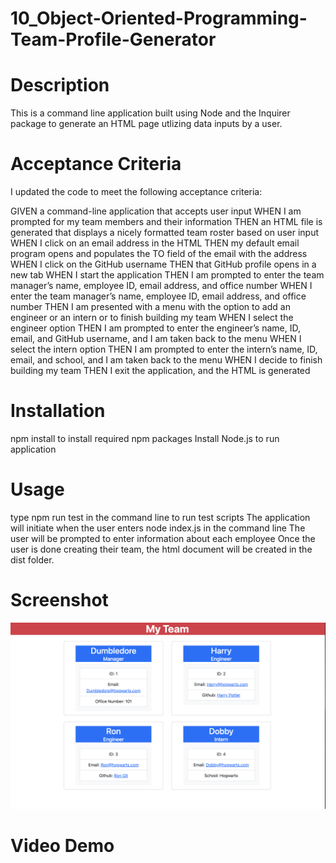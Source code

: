 # 10_Object-Oriented-Programming-Team-Profile-Generator

# Description
This is a command line application built using Node and the Inquirer package to generate an HTML page utlizing data inputs by a user. 


# Acceptance Criteria
I updated the  code to meet the following acceptance criteria:

GIVEN a command-line application that accepts user input
WHEN I am prompted for my team members and their information
THEN an HTML file is generated that displays a nicely formatted team roster based on user input
WHEN I click on an email address in the HTML
THEN my default email program opens and populates the TO field of the email with the address
WHEN I click on the GitHub username
THEN that GitHub profile opens in a new tab
WHEN I start the application
THEN I am prompted to enter the team manager’s name, employee ID, email address, and office number
WHEN I enter the team manager’s name, employee ID, email address, and office number
THEN I am presented with a menu with the option to add an engineer or an intern or to finish building my team
WHEN I select the engineer option
THEN I am prompted to enter the engineer’s name, ID, email, and GitHub username, and I am taken back to the menu
WHEN I select the intern option
THEN I am prompted to enter the intern’s name, ID, email, and school, and I am taken back to the menu
WHEN I decide to finish building my team
THEN I exit the application, and the HTML is generated

# Installation

npm install to install required npm packages
Install Node.js to run application

# Usage
type npm run test in the command line to run test scripts
The application will initiate when the user enters node index.js in the command line
The user will be prompted to enter information about each employee
Once the user is done creating their team, the html document will be created in the dist folder. 

# Screenshot
![Team Profile Generator](./source/screenshot.png)

# Video Demo